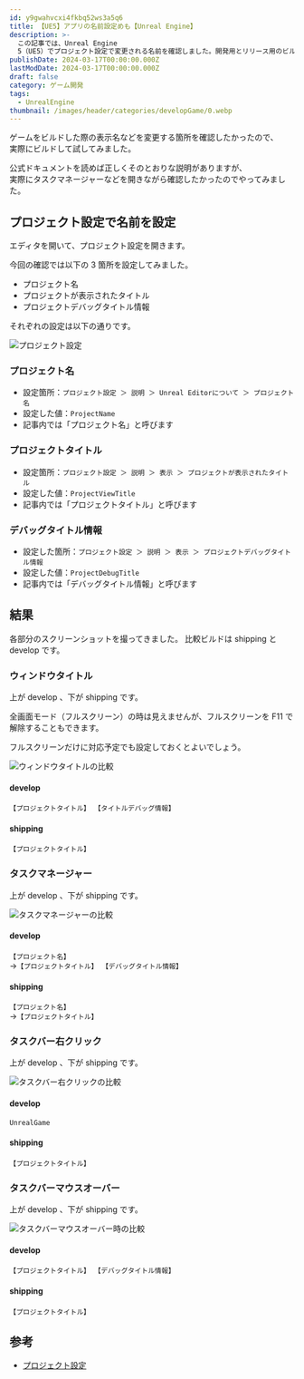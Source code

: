 ```yaml
---
id: y9gwahvcxi4fkbq52ws3a5q6
title: 【UE5】アプリの名前設定めも【Unreal Engine】
description: >-
  この記事では、Unreal Engine
  5（UE5）でプロジェクト設定で変更される名前を確認しました。開発用とリリース用のビルドで表示内容に違いがあったので、スクリーンショットともに紹介しています！
publishDate: 2024-03-17T00:00:00.000Z
lastModDate: 2024-03-17T00:00:00.000Z
draft: false
category: ゲーム開発
tags:
  - UnrealEngine
thumbnail: /images/header/categories/developGame/0.webp
---
```


ゲームをビルドした際の表示名などを変更する箇所を確認したかったので、  
実際にビルドして試してみました。

公式ドキュメントを読めば正しくそのとおりな説明がありますが、  
実際にタスクマネージャーなどを開きながら確認したかったのでやってみました。

## プロジェクト設定で名前を設定

エディタを開いて、プロジェクト設定を開きます。

今回の確認では以下の 3 箇所を設定してみました。

-   プロジェクト名
-   プロジェクトが表示されたタイトル
-   プロジェクトデバッグタイトル情報

それぞれの設定は以下の通りです。

![プロジェクト設定](../../../images/articleImages/categories/developGame/0/projectSetting.png)

### プロジェクト名

-   設定箇所：`プロジェクト設定 ＞ 説明 ＞ Unreal Editorについて ＞ プロジェクト名`
-   設定した値：`ProjectName`
-   記事内では「プロジェクト名」と呼びます

### プロジェクトタイトル

-   設定箇所：`プロジェクト設定 ＞ 説明 ＞ 表示 ＞ プロジェクトが表示されたタイトル`
-   設定した値：`ProjectViewTitle`
-   記事内では「プロジェクトタイトル」と呼びます

### デバッグタイトル情報

-   設定した箇所：`プロジェクト設定 ＞ 説明 ＞ 表示 ＞ プロジェクトデバッグタイトル情報`
-   設定した値：`ProjectDebugTitle`
-   記事内では「デバッグタイトル情報」と呼びます

## 結果

各部分のスクリーンショットを撮ってきました。
比較ビルドは shipping と develop です。

### ウィンドウタイトル

上が develop 、下が shipping です。

全画面モード（フルスクリーン）の時は見えませんが、フルスクリーンを F11 で解除することもできます。

フルスクリーンだけに対応予定でも設定しておくとよいでしょう。

![ウィンドウタイトルの比較](../../../images/articleImages/categories/developGame/0/windowTitle.png)

#### develop

`【プロジェクトタイトル】 【タイトルデバッグ情報】`

#### shipping

`【プロジェクトタイトル】`

### タスクマネージャー

上が develop 、下が shipping です。

![タスクマネージャーの比較](../../../images/articleImages/categories/developGame/0/taskManager.png)

#### develop

`【プロジェクト名】`  
→`【プロジェクトタイトル】 【デバッグタイトル情報】`

#### shipping

`【プロジェクト名】`  
→`【プロジェクトタイトル】`

### タスクバー右クリック

上が develop 、下が shipping です。

![タスクバー右クリックの比較](../../../images/articleImages/categories/developGame/0/taskBar_RClick.png)

#### develop

`UnrealGame`

#### shipping

`【プロジェクトタイトル】`

### タスクバーマウスオーバー

上が develop 、下が shipping です。

![タスクバーマウスオーバー時の比較](../../../images/articleImages/categories/developGame/0/taskBar_hover.png)

#### develop

`【プロジェクトタイトル】 【デバッグタイトル情報】`

#### shipping

`【プロジェクトタイトル】`

## 参考

-   [プロジェクト設定](https://docs.unrealengine.com/5.3/en-US/project-section-of-the-unreal-engine-project-settings/)
